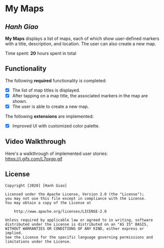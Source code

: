# My Maps 

## *Hanh Giao*

**My Maps** displays a list of maps, each of which show user-defined markers with a title, description, and location. The user can also create a new map. 

Time spent: **20** hours spent in total

## Functionality 

The following **required** functionality is completed:

* [X] The list of map titles is displayed.
* [X] After tapping on a map title, the associated markers in the map are shown.
* [X] The user is able to create a new map.

The following **extensions** are implemented:

* [X] Improved UI with customized color palette.

## Video Walkthrough

Here's a walkthrough of implemented user stories: https://j.gifs.com/L7oxgp.gif

## License

    Copyright [2020] [Hanh Giao]

    Licensed under the Apache License, Version 2.0 (the "License");
    you may not use this file except in compliance with the License.
    You may obtain a copy of the License at

        http://www.apache.org/licenses/LICENSE-2.0

    Unless required by applicable law or agreed to in writing, software
    distributed under the License is distributed on an "AS IS" BASIS,
    WITHOUT WARRANTIES OR CONDITIONS OF ANY KIND, either express or implied.
    See the License for the specific language governing permissions and
    limitations under the License.
